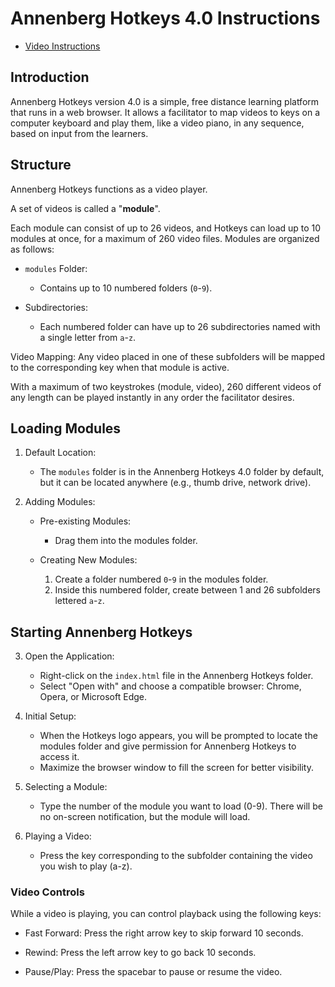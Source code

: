# Annenberg Hotkeys 4.0 Instructions 

* [Video Instructions](https://www.youtube.com/watch?v=bPHXGnH6J3Y) 

## Introduction 

Annenberg Hotkeys version 4.0 is a simple, free distance learning
platform that runs in a web browser. It allows a facilitator to map
videos to keys on a computer keyboard and play them, like a video
piano, in any sequence, based on input from the learners.

 

## Structure 

Annenberg Hotkeys functions as a video player. 

A set of videos is
called a "**module**". 

Each module can consist of up to 26 videos, and
Hotkeys can load up to 10 modules at once, for a maximum of 260 video
files. Modules are organized as follows:

- `modules` Folder: 
   - Contains up to 10 numbered folders (`0`-`9`). 

- Subdirectories: 
   - Each numbered folder can have up to 26 subdirectories named with a single letter from `a`-`z`. 


Video Mapping: Any video placed in one of these subfolders will be mapped to the corresponding key when that module is active. 

With a maximum of two keystrokes (module, video), 260 different videos
of any length can be played instantly in any order the facilitator
desires.

 

## Loading Modules 

1. Default Location: 
   - The `modules` folder is in the Annenberg Hotkeys 4.0 folder by default, but it can be located anywhere (e.g., thumb drive, network drive). 

2. Adding Modules: 
   - Pre-existing Modules: 
     - Drag them into the modules folder.

   - Creating New Modules: 
     1. Create a folder numbered `0`-`9` in the modules folder. 
	 2. Inside this numbered folder, create between 1 and 26 subfolders lettered `a`-`z`. 

 
## Starting Annenberg Hotkeys 

3. Open the Application: 

   - Right-click on the `index.html` file in the Annenberg Hotkeys
     folder.
   - Select "Open with" and choose a compatible browser: Chrome, Opera, or Microsoft Edge. 

4. Initial Setup: 

   - When the Hotkeys logo appears, you will be prompted to locate the modules folder and give permission for Annenberg Hotkeys to access it. 
   - Maximize the browser window to fill the screen for better visibility. 

5. Selecting a Module: 

   - Type the number of the module you want to load (0-9). There will be no on-screen notification, but the module will load. 

6. Playing a Video: 

   - Press the key corresponding to the subfolder containing the video you wish to play (a-z). 

 
### Video Controls 

While a video is playing, you can control playback using the following keys: 

- Fast Forward: Press the right arrow key to skip forward 10 seconds. 

- Rewind: Press the left arrow key to go back 10 seconds. 

- Pause/Play: Press the spacebar to pause or resume the video. 
